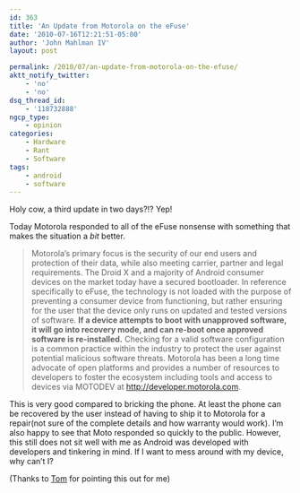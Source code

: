 ```yaml
---
id: 363
title: 'An Update from Motorola on the eFuse'
date: '2010-07-16T12:21:51-05:00'
author: 'John Mahlman IV'
layout: post

permalink: /2010/07/an-update-from-motorola-on-the-efuse/
aktt_notify_twitter:
    - 'no'
    - 'no'
dsq_thread_id:
    - '118732888'
ngcp_type:
    - opinion
categories:
    - Hardware
    - Rant
    - Software
tags:
    - android
    - software
---
```


Holy cow, a third update in two days?!? Yep!

Today Motorola responded to all of the eFuse nonsense with something that makes the situation a *bit* better.

> Motorola’s primary focus is the security of our end users and protection of their data, while also meeting carrier, partner and legal requirements. The Droid X and a majority of Android consumer devices on the market today have a secured bootloader. In reference specifically to eFuse, the technology is not loaded with the purpose of preventing a consumer device from functioning, but rather ensuring for the user that the device only runs on updated and tested versions of software. **If a device attempts to boot with unapproved software, it will go into recovery mode, and can re-boot once approved software is re-installed.** Checking for a valid software configuration is a common practice within the industry to protect the user against potential malicious software threats. Motorola has been a long time advocate of open platforms and provides a number of resources to developers to foster the ecosystem including tools and access to devices via MOTODEV at http://developer.motorola.com.

This is very good compared to bricking the phone. At least the phone can be recovered by the user instead of having to ship it to Motorola for a repair(not sure of the complete details and how warranty would work). I’m also happy to see that Moto responded so quickly to the public. However, this still does not sit well with me as Android was developed with developers and tinkering in mind. If I want to mess around with my device, why can’t I?

(Thanks to [Tom](http://disq.us/h9pbk) for pointing this out for me)